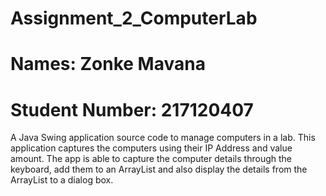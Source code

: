 # Assignment_2_ComputerLab
# Names: Zonke Mavana 
# Student Number: 217120407

A Java Swing application source code to manage computers in a lab.
This application captures the computers using their IP Address and value amount. 
The app is able to capture the computer details through the keyboard, 
add them to an ArrayList and also display the details from the
ArrayList to a dialog box.
